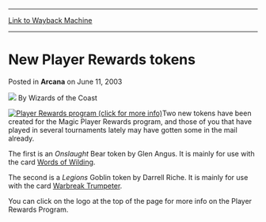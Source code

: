 
---
[Link to Wayback Machine](https://web.archive.org/web/20210916110632/https://magic.wizards.com/en/articles/archive/arcana/new-player-rewards-tokens-2003-06-11)

[_metadata_:author]:- "Wizards of the Coast"
[_metadata_:description]:- "Two new tokens have been created for the Magic Player Rewards program, and those of you that have played in several tournaments lately may have gotten some in the mail already. The first is an Onslaught Bear token by Glen Angus. It is mainly for use with the card Words of Wilding. The second is a Legions Goblin token by Darrell Riche. It is mainly for use with the card"
[_metadata_:generator]:- "Drupal 7 (http://drupal.org)"
[_metadata_:node]:- "605681"
[_metadata_:publish_date]:- "2003-06-11"
[_metadata_:source]:- "div-main-content"
[_metadata_:title]:- "New Player Rewards tokens"
[_metadata_:wayback_capture_timestamp]:- "2021-09-16 11:06:32"
[_metadata_:wayback_raw_url]:- "https://web.archive.org/web/20210916110632id_/https://magic.wizards.com/en/articles/archive/arcana/new-player-rewards-tokens-2003-06-11"
[_metadata_:wayback_url]:- "https://magic.wizards.com/en/articles/archive/arcana/new-player-rewards-tokens-2003-06-11"
---


New Player Rewards tokens
=========================



 Posted in **Arcana**
 on June 11, 2003 






![](https://media.magic.wizards.com/styles/auth_small/public/images/person/wizards_author.jpg)
By Wizards of the Coast











[![Player Rewards program (click for more info)](https://media.magic.wizards.com/image_legacy_migration/dci/images/Magic_PlayerRewards_Logo.jpg)](http://archive.wizards.com/dci/rewards.asp?x=rewards)Two new tokens have been created for the Magic Player Rewards program, and those of you that have played in several tournaments lately may have gotten some in the mail already.


The first is an *Onslaught* Bear token by Glen Angus. It is mainly for use with the card [Words of Wilding](https://gatherer.wizards.com/Pages/Card/Details.aspx?name=Words+of+Wilding).


The second is a *Legions* Goblin token by Darrell Riche. It is mainly for use with the card [Warbreak Trumpeter](https://gatherer.wizards.com/Pages/Card/Details.aspx?name=Warbreak+Trumpeter).


You can click on the logo at the top of the page for more info on the Player Rewards Program.







